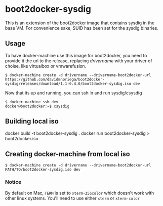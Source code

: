 # boot2docker-sysdig

This is an extension of the boot2docker image that contains sysdig in the base VM. For convenience
sake, SUID has been set for the sysdig binaries.

## Usage

To have docker-machine use this image for boot2docker, you need to provide it the url to the
release, replacing _drivername_ with your driver of choise, like virtualbox or vmwarefusion.

    $ docker-machine create -d drivername --drivername-boot2docker-url https://github.com/davidmnoriega/boot2docker-sysdig/releases/download/1.1-0.4.0/boot2docker-sysdig.iso dev

Now that its up and running, you can ssh in and run sysdig/csysdig

    $ docker-machine ssh dev
    docker@boot2docker:~$ csysdig

## Building local iso

docker build -t boot2docker-sysdig .
docker run boot2docker-sysdig > boot2docker.iso

## Creating docker-machine from local iso

    $ docker-machine create -d drivername --drivername-boot2docker-url PATH/TO/boot2docker-sysdig.iso dev

### Notice

By default on Mac, `TERM` is set to `xterm-256color` which doesn't work with other linux systems.
You'll need to use either `xterm` or `xterm-color`
